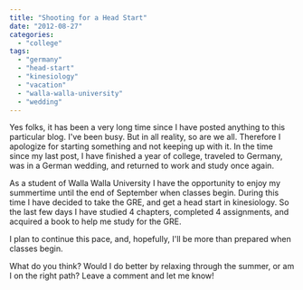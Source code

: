 ```yaml
---
title: "Shooting for a Head Start"
date: "2012-08-27"
categories: 
  - "college"
tags: 
  - "germany"
  - "head-start"
  - "kinesiology"
  - "vacation"
  - "walla-walla-university"
  - "wedding"
---
```


Yes folks, it has been a very long time since I have posted anything to this particular blog. I've been busy. But in all reality, so are we all. Therefore I apologize for starting something and not keeping up with it. In the time since my last post, I have finished a year of college, traveled to Germany, was in a German wedding, and returned to work and study once again.

As a student of Walla Walla University I have the opportunity to enjoy my summertime until the end of September when classes begin. During this time I have decided to take the GRE, and get a head start in kinesiology. So the last few days I have studied 4 chapters, completed 4 assignments, and acquired a book to help me study for the GRE.

I plan to continue this pace, and, hopefully, I'll be more than prepared when classes begin.

What do you think? Would I do better by relaxing through the summer, or am I on the right path? Leave a comment and let me know!
